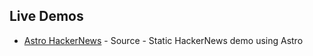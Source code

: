 ## Live Demos
- [Astro HackerNews](https://astro-hackernews-demo.vercel.app/) - Source - Static HackerNews demo using Astro
